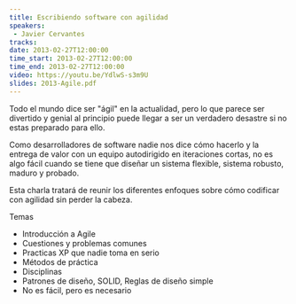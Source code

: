 ```yaml
---
title: Escribiendo software con agilidad
speakers:
 - Javier Cervantes
tracks:
date: 2013-02-27T12:00:00
time_start: 2013-02-27T12:00:00
time_end: 2013-02-27T12:00:00
video: https://youtu.be/YdlwS-s3m9U
slides: 2013-Agile.pdf
---
```


Todo el mundo dice ser "ágil" en la actualidad, pero lo que parece ser divertido y genial al principio puede llegar a ser un verdadero desastre si no estas preparado para ello.

Como desarrolladores de software nadie nos dice cómo hacerlo y la entrega de valor con un equipo autodirigido en iteraciones cortas, no es algo fácil cuando se tiene que diseñar un sistema flexible, sistema robusto, maduro y probado.

Esta charla tratará de reunir los diferentes enfoques sobre cómo codificar con agilidad sin perder la cabeza.

Temas

* Introducción a Agile
* Cuestiones y problemas comunes
* Practicas XP que nadie toma en serio
* Métodos de práctica
* Disciplinas
* Patrones de diseño, SOLID, Reglas de diseño simple
* No es fácil, pero es necesario